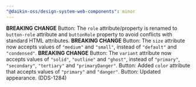 ```yaml
---
"@daikin-oss/design-system-web-components": minor
---
```


**BREAKING CHANGE** Button: The `role` attribute/property is renamed to `button-role` attribute and `buttonRole` property to avoid conflicts with standard HTML attributes.
**BREAKING CHANGE** Button: The `size` attribute now accepts values of `"medium"` and `"small"`, instead of `"default"` and `"condensed"`.
**BREAKING CHANGE** Button: The `variant` attribute now accepts values of `"solid"`, `"outline"` and `"ghost"`, instead of `"primary"`, `"secondary"`, `"tertiary"` and `"primaryDanger"`.
Button: Added `color` attribute that accepts values of `"primary"` and `"danger"`.
Button: Updated appearance. (DDS-1284)
